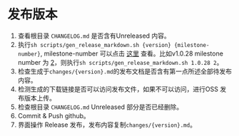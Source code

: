 # 发布版本

1. 查看根目录 `CHANGELOG.md` 是否含有Unreleased 内容。
2. 执行`sh scripts/gen_release_markdown.sh {version} {milestone-number}`, milestone-number 可以点击 [这里](https://github.com/alibaba/ilogtail/milestones) 查看。比如v1.0.28 milestone number 为 [2](https://github.com/alibaba/ilogtail/milestone/2)，则执行`sh scripts/gen_release_markdown.sh 1.0.28 2`。
3. 检查生成于`changes/{version}.md`的发布文档是否含有第一点所述全部待发布内容。
3. 检测生成的下载链接是否可以访问发布文件，如果不可以访问，进行OSS 发布版本上传。
4. 检查根目录 `CHANGELOG.md` Unreleased 部分是否已经删除。
5. Commit & Push github。
6. 界面操作 Release 发布，发布内容复制`changes/{version}.md`。
